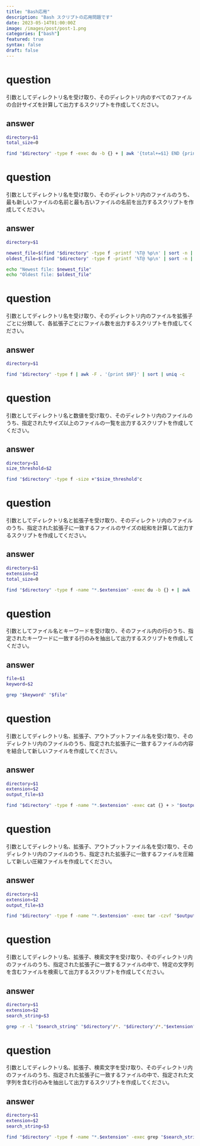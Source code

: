 ```yaml
---
title: "Bash応用"
description: "Bash スクリプトの応用問題です"
date: 2023-05-14T01:00:00Z
image: /images/post/post-1.png
categories: ["bash"]
featured: true
syntax: false
draft: false
---
```


# question

引数としてディレクトリ名を受け取り、そのディレクトリ内のすべてのファイルの合計サイズを計算して出力するスクリプトを作成してください。

## answer

```bash
directory=$1
total_size=0

find "$directory" -type f -exec du -b {} + | awk '{total+=$1} END {print total}'
```

# question

引数としてディレクトリ名を受け取り、そのディレクトリ内のファイルのうち、最も新しいファイルの名前と最も古いファイルの名前を出力するスクリプトを作成してください。

## answer

```bash
directory=$1

newest_file=$(find "$directory" -type f -printf '%T@ %p\n' | sort -n | tail -n 1 | awk '{print $2}')
oldest_file=$(find "$directory" -type f -printf '%T@ %p\n' | sort -n | head -n 1 | awk '{print $2}')

echo "Newest file: $newest_file"
echo "Oldest file: $oldest_file"
```

# question

引数としてディレクトリ名を受け取り、そのディレクトリ内のファイルを拡張子ごとに分類して、各拡張子ごとにファイル数を出力するスクリプトを作成してください。

## answer

```bash
directory=$1

find "$directory" -type f | awk -F . '{print $NF}' | sort | uniq -c
```

# question

引数としてディレクトリ名と数値を受け取り、そのディレクトリ内のファイルのうち、指定されたサイズ以上のファイルの一覧を出力するスクリプトを作成してください。

## answer

```bash
directory=$1
size_threshold=$2

find "$directory" -type f -size +"$size_threshold"c
```

# question

引数としてディレクトリ名と拡張子を受け取り、そのディレクトリ内のファイルのうち、指定された拡張子に一致するファイルのサイズの総和を計算して出力するスクリプトを作成してください。

## answer

```bash
directory=$1
extension=$2
total_size=0

find "$directory" -type f -name "*.$extension" -exec du -b {} + | awk '{total+=$1} END {print total}'
```

# question

引数としてファイル名とキーワードを受け取り、そのファイル内の行のうち、指定されたキーワードに一致する行のみを抽出して出力するスクリプトを作成してください。

## answer

```bash
file=$1
keyword=$2

grep "$keyword" "$file"
```

# question

引数としてディレクトリ名、拡張子、アウトプットファイル名を受け取り、そのディレクトリ内のファイルのうち、指定された拡張子に一致するファイルの内容を結合して新しいファイルを作成してください。

## answer

```bash
directory=$1
extension=$2
output_file=$3

find "$directory" -type f -name "*.$extension" -exec cat {} + > "$output_file"
```

# question

引数としてディレクトリ名、拡張子、アウトプットファイル名を受け取り、そのディレクトリ内のファイルのうち、指定された拡張子に一致するファイルを圧縮して新しい圧縮ファイルを作成してください。

## answer

```bash
directory=$1
extension=$2
output_file=$3

find "$directory" -type f -name "*.$extension" -exec tar -czvf "$output_file" {} +
```

# question

引数としてディレクトリ名、拡張子、検索文字を受け取り、そのディレクトリ内のファイルのうち、指定された拡張子に一致するファイルの中で、特定の文字列を含むファイルを検索して出力するスクリプトを作成してください。

## answer

```bash
directory=$1
extension=$2
search_string=$3

grep -r -l "$search_string" "$directory"/*. "$directory"/*."$extension"
```

# question

引数としてディレクトリ名、拡張子、検索文字を受け取り、そのディレクトリ内のファイルのうち、指定された拡張子に一致するファイルの中で、指定された文字列を含む行のみを抽出して出力するスクリプトを作成してください。

## answer

```bash
directory=$1
extension=$2
search_string=$3

find "$directory" -type f -name "*.$extension" -exec grep "$search_string" {} +
```
